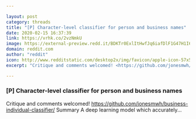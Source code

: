 ```yaml
---

layout: post
category: threads
title: "[P] Character-level classifier for person and business names"
date: 2020-02-15 16:37:39
link: https://vrhk.co/2vzNmkU
image: https://external-preview.redd.it/BDKTr0ExlItHwfJq6iafDlF1G47H1I6GoCjLy9ocJOE.jpg?width=400&height=209.42408377&auto=webp&s=c1e6a66919b218c7880a90dc5bd5e885fdd0acac
domain: reddit.com
author: "reddit"
icon: http://www.redditstatic.com/desktop2x/img/favicon/apple-icon-57x57.png
excerpt: "Critique and comments welcomed! <https://github.com/jonesmwh/business-individual-classifier/> Summary A deep learning model which accurately..."

---
```


### [P] Character-level classifier for person and business names

Critique and comments welcomed! <https://github.com/jonesmwh/business-individual-classifier/> Summary A deep learning model which accurately...
